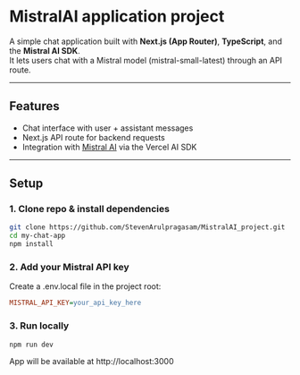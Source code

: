 # MistralAI application project

A simple chat application built with **Next.js (App Router)**, **TypeScript**, and the **Mistral AI SDK**.  
It lets users chat with a Mistral model (mistral-small-latest) through an API route.

---

## Features
- Chat interface with user + assistant messages
- Next.js API route for backend requests
- Integration with [Mistral AI](https://mistral.ai) via the Vercel AI SDK

---

## Setup

### 1. Clone repo & install dependencies
```bash
git clone https://github.com/StevenArulpragasam/MistralAI_project.git
cd my-chat-app
npm install
```
### 2. Add your Mistral API key
Create a .env.local file in the project root:
``` ini
MISTRAL_API_KEY=your_api_key_here
```
### 3. Run locally

``` bash
npm run dev
```
App will be available at http://localhost:3000
